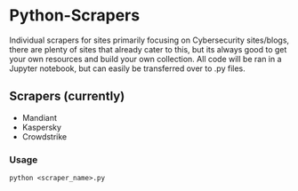 # Python-Scrapers
Individual scrapers for sites primarily focusing on Cybersecurity sites/blogs, there are plenty of sites that already cater to this, but its always good to get your own resources and build your own collection. All code will be ran in a Jupyter notebook, but can easily be transferred over to .py files.

## Scrapers (currently)
- Mandiant
- Kaspersky
- Crowdstrike

### Usage
```python <scraper_name>.py```
